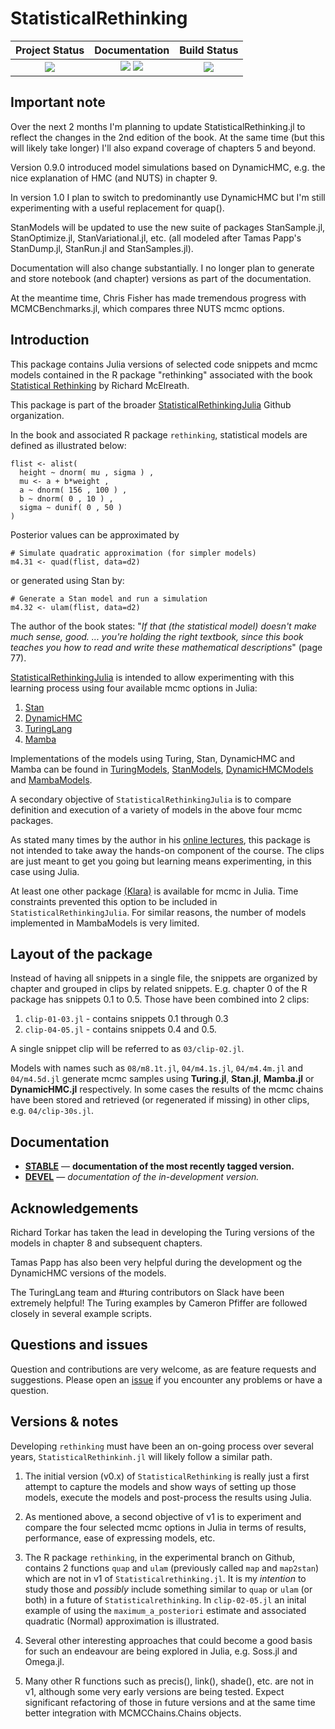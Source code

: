 # StatisticalRethinking


| **Project Status**                                                               |  **Documentation**                                                               | **Build Status**                                                                                |
|:-------------------------------------------------------------------------------:|:-------------------------------------------------------------------------------:|:-----------------------------------------------------------------------------------------------:|
|![][project-status-img] | [![][docs-stable-img]][docs-stable-url] [![][docs-dev-img]][docs-dev-url] | [![][travis-img]][travis-url] |

## Important note

Over the next 2 months I'm planning to update StatisticalRethinking.jl to reflect the changes in the 2nd edition of the book. At the same time (but this will likely take longer) I'll also expand coverage of chapters 5 and beyond.

Version 0.9.0 introduced model simulations based on DynamicHMC, e.g. the nice explanation of HMC (and NUTS) in chapter 9.

In version 1.0 I plan to switch to predominantly use DynamicHMC but
I'm still experimenting with a useful replacement for quap().

StanModels will be updated to use the new suite of packages StanSample.jl, StanOptimize.jl, StanVariational.jl, etc. (all modeled after Tamas Papp's StanDump.jl, StanRun.jl and StanSamples.jl). 

Documentation will also change substantially. I no longer plan to generate and store notebook (and chapter) versions as part of the documentation.

At the meantime time, Chris Fisher has made tremendous progress with MCMCBenchmarks.jl, which compares three NUTS mcmc options.

## Introduction

This package contains Julia versions of selected code snippets and mcmc models contained in the R package "rethinking" associated with the book [Statistical Rethinking](https://xcelab.net/rm/statistical-rethinking/) by Richard McElreath.

This package is part of the broader [StatisticalRethinkingJulia](https://github.com/StatisticalRethinkingJulia) Github organization.

In the book and associated R package `rethinking`, statistical models are defined as illustrated below:

```
flist <- alist(
  height ~ dnorm( mu , sigma ) ,
  mu <- a + b*weight ,
  a ~ dnorm( 156 , 100 ) ,
  b ~ dnorm( 0 , 10 ) ,
  sigma ~ dunif( 0 , 50 )
)
```

Posterior values can be approximated by
 
```
# Simulate quadratic approximation (for simpler models)
m4.31 <- quad(flist, data=d2)
```

or generated using Stan by:

```
# Generate a Stan model and run a simulation
m4.32 <- ulam(flist, data=d2)
```

The author of the book states: "*If that (the statistical model) doesn't make much sense, good. ... you're holding the right textbook, since this book teaches you how to read and write these mathematical descriptions*" (page 77).

[StatisticalRethinkingJulia](https://github.com/StatisticalRethinkingJulia) is intended to allow experimenting with this learning process using four available mcmc options in Julia:

1. [Stan](https://github.com/StanJulia)
2. [DynamicHMC](https://github.com/tpapp/DynamicHMC.jl)
3. [TuringLang](https://github.com/TuringLang)
4. [Mamba](https://github.com/brian-j-smith/Mamba.jl)

Implementations of the models using Turing, Stan, DynamicHMC and Mamba can be found in [TuringModels](https://github.com/StatisticalRethinkingJulia/TuringModels.jl), [StanModels](https://github.com/StatisticalRethinkingJulia/StanModels.jl), [DynamicHMCModels](https://github.com/StatisticalRethinkingJulia/DynamicHMCModels.jl) and [MambaModels](https://github.com/StatisticalRethinkingJulia/MambaModels.jl).

A secondary objective of `StatisticalRethinkingJulia` is to compare definition and execution of a variety of models in the above four mcmc packages.

As stated many times by the author in his [online lectures](https://www.youtube.com/watch?v=ENxTrFf9a7c&list=PLDcUM9US4XdNM4Edgs7weiyIguLSToZRI), this package is not intended to take away the hands-on component of the course. The clips are just meant to get you going but learning means experimenting, in this case using Julia.

At least one other package  [(Klara)](https://github.com/JuliaStats/Klara.jl) is available for mcmc in Julia. Time constraints prevented this option to be included in `StatisticalRethinkingJulia`. For similar reasons, the number of models implemented in MambaModels is very limited.


## Layout of the package

Instead of having all snippets in a single file, the snippets are organized by chapter and grouped in clips by related snippets. E.g. chapter 0 of the R package has snippets 0.1 to 0.5. Those have been combined into 2 clips:

1. `clip-01-03.jl` - contains snippets 0.1 through 0.3
2. `clip-04-05.jl` - contains snippets 0.4 and 0.5.

A single snippet clip will be referred to as `03/clip-02.jl`. 

Models with names such as `08/m8.1t.jl`, `04/m4.1s.jl`, `04/m4.4m.jl` and `04/m4.5d.jl` generate mcmc samples using **Turing.jl**, **Stan.jl**, **Mamba.jl** or **DynamicHMC.jl** respectively. In some cases the results of the mcmc chains have been stored and retrieved (or regenerated if missing) in other clips, e.g. `04/clip-30s.jl`.

## Documentation

- [**STABLE**][docs-stable-url] &mdash; **documentation of the most recently tagged version.**
- [**DEVEL**][docs-dev-url] &mdash; *documentation of the in-development version.*

## Acknowledgements

Richard Torkar has taken the lead in developing the Turing versions of the models in chapter 8 and subsequent chapters. 

Tamas Papp has also been very helpful during the development og the DynamicHMC versions of the models.

The TuringLang team and #turing contributors on Slack have been extremely helpful! The Turing examples by Cameron Pfiffer are followed closely in several example scripts.

## Questions and issues

Question and contributions are very welcome, as are feature requests and suggestions. Please open an [issue][issues-url] if you encounter any problems or have a question.

## Versions & notes

Developing `rethinking` must have been an on-going process over several years, `StatisticalRethinkinh.jl` will likely follow a similar path.

1. The initial version (v0.x) of `StatisticalRethinking` is really just a first attempt to capture the models and show ways of setting up those models, execute the models and post-process the results using Julia.

2. As mentioned above, a second objective of v1 is to experiment and compare the four selected mcmc options in Julia in terms of results, performance, ease of expressing models, etc.

3. The R package `rethinking`, in the experimental branch on Github, contains 2 functions `quap` and `ulam` (previously called `map` and `map2stan`) which are not in v1 of `Statisticalrethinking.jl`. It is my *intention* to study those and _possibly_ include something similar to `quap` or `ulam` (or both) in a future of `Statisticalrethinking`. In `clip-02-05.jl` an inital example of using the `maximum_a_posteriori` estimate and associated quadratic (Normal) approximation is illustrated.

4. Several other interesting approaches that could become a good basis for such an endeavour are being explored in Julia, e.g. Soss.jl and Omega.jl.

5. Many other R functions such as precis(), link(), shade(), etc. are not in v1, although some very early versions are being tested. Expect significant refactoring of those in future versions and at the same time better integration with MCMCChains.Chains objects.

[docs-dev-img]: https://img.shields.io/badge/docs-dev-blue.svg
[docs-dev-url]: https://statisticalrethinkingjulia.github.io/StatisticalRethinking.jl/latest

[docs-stable-img]: https://img.shields.io/badge/docs-stable-blue.svg
[docs-stable-url]: https://statisticalrethinkingjulia.github.io/StatisticalRethinking.jl/stable

[travis-img]: https://travis-ci.org/StatisticalRethinkingJulia/StatisticalRethinking.jl.svg?branch=master
[travis-url]: https://travis-ci.org/StatisticalRethinkingJulia/StatisticalRethinking.jl

[codecov-img]: https://codecov.io/gh/StatisticalRethinkingJulia/StatisticalRethinking.jl/branch/master/graph/badge.svg
[codecov-url]: https://codecov.io/gh/StatisticalRethinkingJulia/StatisticalRethinking.jl

[issues-url]: https://github.com/StatisticalRethinkingJulia/StatisticalRethinking.jl/issues

[project-status-img]: https://img.shields.io/badge/lifecycle-wip-orange.svg

